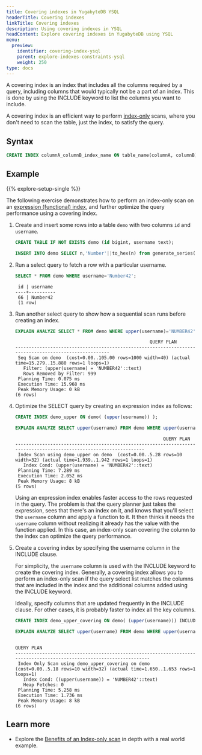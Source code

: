 ```yaml
---
title: Covering indexes in YugabyteDB YSQL
headerTitle: Covering indexes
linkTitle: Covering indexes
description: Using covering indexes in YSQL
headContent: Explore covering indexes in YugabyteDB using YSQL
menu:
  preview:
    identifier: covering-index-ysql
    parent: explore-indexes-constraints-ysql
    weight: 250
type: docs
---
```


A covering index is an index that includes all the columns required by a query, including columns that would typically not be a part of an index. This is done by using the INCLUDE keyword to list the columns you want to include.

A covering index is an efficient way to perform [index-only](https://wiki.postgresql.org/wiki/Index-only_scans) scans, where you don't need to scan the table, just the index, to satisfy the query.

## Syntax

```sql
CREATE INDEX columnA_columnB_index_name ON table_name(columnA, columnB) INCLUDE (columnC);
```

## Example

{{% explore-setup-single %}}

The following exercise demonstrates how to perform an index-only scan on an [expression (functional) index](../expression-index-ysql/), and further optimize the query performance using a covering index.

1. Create and insert some rows into a table `demo` with two columns `id` and `username`.

    ```sql
    CREATE TABLE IF NOT EXISTS demo (id bigint, username text);
    ```

    ```sql
    INSERT INTO demo SELECT n,'Number'||to_hex(n) from generate_series(1,1000) n;
    ```

1. Run a select query to fetch a row with a particular username.

    ```sql
    SELECT * FROM demo WHERE username='Number42';
    ```

    ```output
     id | username
    ----+----------
     66 | Number42
     (1 row)
    ```

1. Run another select query to show how a sequential scan runs before creating an index.

    ```sql
    EXPLAIN ANALYZE SELECT * FROM demo WHERE upper(username)='NUMBER42';
    ```

    ```output
                                                      QUERY PLAN
    ------------------------------------------------------------------------------------------------------
     Seq Scan on demo  (cost=0.00..105.00 rows=1000 width=40) (actual time=15.279..15.880 rows=1 loops=1)
       Filter: (upper(username) = 'NUMBER42'::text)
       Rows Removed by Filter: 999
     Planning Time: 0.075 ms
     Execution Time: 15.968 ms
     Peak Memory Usage: 0 kB
    (6 rows)
    ```

1. Optimize the SELECT query by creating an expression index as follows:

    ```sql
    CREATE INDEX demo_upper ON demo( (upper(username)) );
    ```

    ```sql
    EXPLAIN ANALYZE SELECT upper(username) FROM demo WHERE upper(username)='NUMBER42';
    ```

    ```output
                                                           QUERY PLAN
    -------------------------------------------------------------------------------------------------------------------
     Index Scan using demo_upper on demo  (cost=0.00..5.28 rows=10 width=32) (actual time=1.939..1.942 rows=1 loops=1)
       Index Cond: (upper(username) = 'NUMBER42'::text)
     Planning Time: 7.289 ms
     Execution Time: 2.052 ms
     Peak Memory Usage: 8 kB
    (5 rows)
    ```

    Using an expression index enables faster access to the rows requested in the query. The problem is that the query planner just takes the expression, sees that there's an index on it, and knows that you'll select the `username` column and apply a function to it. It then thinks it needs the `username` column without realizing it already has the value with the function applied. In this case, an index-only scan covering the column to the index can optimize the query performance.

1. Create a covering index by specifying the username column in the INCLUDE clause.

    For simplicity, the `username` column is used with the INCLUDE keyword to create the covering index. Generally, a covering index allows you to perform an index-only scan if the query select list matches the columns that are included in the index and the additional columns added using the INCLUDE keyword.

    Ideally, specify columns that are updated frequently in the INCLUDE clause. For other cases, it is probably faster to index all the key columns.

    ```sql
    CREATE INDEX demo_upper_covering ON demo( (upper(username))) INCLUDE (username);
    ```

    ```sql
    EXPLAIN ANALYZE SELECT upper(username) FROM demo WHERE upper(username)='NUMBER42';
    ```

    ```output
                                                                   QUERY PLAN
    ---------------------------------------------------------------------------------------------------------------------
     Index Only Scan using demo_upper_covering on demo  (cost=0.00..5.18 rows=10 width=32) (actual time=1.650..1.653 rows=1     loops=1)
       Index Cond: ((upper(username)) = 'NUMBER42'::text)
       Heap Fetches: 0
     Planning Time: 5.258 ms
     Execution Time: 1.736 ms
     Peak Memory Usage: 8 kB
    (6 rows)
    ```

## Learn more

- Explore the [Benefits of an Index-only scan](https://www.yugabyte.com/blog/how-a-distributed-sql-database-boosts-secondary-index-queries-with-index-only-scan/) in depth with a real world example.
